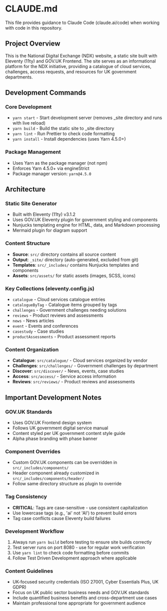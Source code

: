 # CLAUDE.md

This file provides guidance to Claude Code (claude.ai/code) when working with code in this repository.

## Project Overview

This is the National Digital Exchange (NDX) website, a static site built with Eleventy (11ty) and GOV.UK Frontend. The site serves as an informational platform for the NDX initiative, providing a catalogue of cloud services, challenges, access requests, and resources for UK government departments.

## Development Commands

### Core Development

- `yarn start` - Start development server (removes \_site directory and runs with live reload)
- `yarn build` - Build the static site to \_site directory
- `yarn lint` - Run Prettier to check code formatting
- `yarn install` - Install dependencies (uses Yarn 4.5.0+)

### Package Management

- Uses Yarn as the package manager (not npm)
- Enforces Yarn 4.5.0+ via engineStrict
- Package manager version: `yarn@4.5.0`

## Architecture

### Static Site Generator

- Built with Eleventy (11ty) v3.1.2
- Uses GOV.UK Eleventy plugin for government styling and components
- Nunjucks templating engine for HTML, data, and Markdown processing
- Mermaid plugin for diagram support

### Content Structure

- **Source**: `src/` directory contains all source content
- **Output**: `_site/` directory (auto-generated, excluded from git)
- **Templates**: `src/_includes/` contains Nunjucks templates and components
- **Assets**: `src/assets/` for static assets (images, SCSS, icons)

### Key Collections (eleventy.config.js)

- `catalogue` - Cloud services catalogue entries
- `catalogueByTag` - Catalogue items grouped by tags
- `challenges` - Government challenges needing solutions
- `reviews` - Product reviews and assessments
- `news` - News articles
- `event` - Events and conferences
- `casestudy` - Case studies
- `productAssessments` - Product assessment reports

### Content Organization

- **Catalogue**: `src/catalogue/` - Cloud services organized by vendor
- **Challenges**: `src/challenges/` - Government challenges by department
- **Discover**: `src/discover/` - News, events, case studies
- **Access**: `src/access/` - Service access information
- **Reviews**: `src/reviews/` - Product reviews and assessments

## Important Development Notes

### GOV.UK Standards

- Uses GOV.UK Frontend design system
- Follows UK government digital service manual
- Content styled per UK government content style guide
- Alpha phase branding with phase banner

### Component Overrides

- Custom GOV.UK components can be overridden in `src/_includes/components/`
- Header component already customized in `src/_includes/components/header/`
- Follow same directory structure as plugin to override

### Tag Consistency

- **CRITICAL**: Tags are case-sensitive - use consistent capitalization
- Use lowercase tags (e.g., 'ai' not 'AI') to prevent build errors
- Tag case conflicts cause Eleventy build failures

### Development Workflow

1. Always run `yarn build` before testing to ensure site builds correctly
2. Test server runs on port 8080 - use for regular work verification
3. Use `yarn lint` to check code formatting before commits
4. Follow Test Driven Development approach where applicable

### Content Guidelines

- UK-focused security credentials (ISO 27001, Cyber Essentials Plus, UK GDPR)
- Focus on UK public sector business needs and GOV.UK standards
- Include quantified business benefits and cross-department use cases
- Maintain professional tone appropriate for government audience
